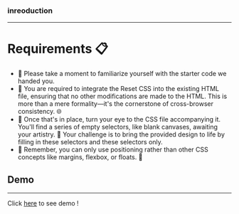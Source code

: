 
### inreoduction
---

# Requirements 📋

- 📄 Please take a moment to familiarize yourself with the starter code we handed you.
- 🔧 You are required to integrate the Reset CSS into the existing HTML file, ensuring that no other modifications are made to the HTML. This is more than a mere formality—it's the cornerstone of cross-browser consistency. 🌐
- 👀 Once that's in place, turn your eye to the CSS file accompanying it. You'll find a series of empty selectors, like blank canvases, awaiting your artistry. 🎨 Your challenge is to bring the provided design to life by filling in these selectors and these selectors only.
- 🛑 Remember, you can only use positioning rather than other CSS concepts like margins, flexbox, or floats. 📐





## Demo
---
Click [here]() to see demo !

